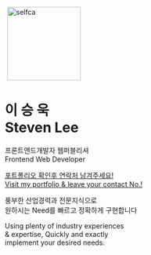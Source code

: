 <!DOCTYPE html>
<html lang="en">
<head>
  <meta charset="UTF-8">
  <meta name="viewport" content="width=device-width, initial-scale=1.0">
  <meta http-equiv="X-UA-Compatible" content="ie=edge">
  <title>Document</title>
  <style>
/*  .container h1 { font-size: calc(112.5% + 0.5vw); }
  .container p { font-size: calc(100% + 0.5vw); }
  .container a { font-size: calc(100% + 0.5vw); }*/
body {
  margin : 5px;
  padding: 0;
}
/*.card {
    box-shadow: 0 4px 8px 0 rgba(0,0,0,0.2);
    transition: 0.3s;
    display: inline-block;
  }

  .card:hover {
    box-shadow: 0 8px 16px 0 rgba(0,0,0,0.2);
  }*/
.card {
  margin: 0;
  padding-left: 5;
}
  .container {
  }
  #pic {
    padding-left: 5px;
    width: 20vw;
    height: auto;
}
.container>h1, p {
  padding: 0;
  margin: 0;
}
  </style>
  </head>
  <body>
  <div class="card">
    <div id="pic">
      <img src="https://stevenlee4083.github.io/images/sosewon.jpeg" alt="selfca" width="150px">
    </div>
    <div class="container">
      <h1 class="ko">이 승 욱 <br>Steven Lee </h1>
      <p class="ko">프론트앤드개발자 웹퍼블리셔 <br>Frontend Web Developer</p>
      <a class="ko" href="https://stevenlee4083.github.io/responsive_web_design/fcctrial527.html">포트폴리오 확인후 연락처 남겨주세요!</a><br>
      <a href="https://stevenlee4083.github.io/responsive_web_design/fcctrial527.html">Visit my portfolio & leave your contact No.!</a>
      <p class="ko">풍부한 산업경력과 전문지식으로 <br> 원하시는 Need를 빠르고 정확하게 구현합니다</p>
      <p>Using plenty of industry experiences <br> & expertise, Quickly and exactly <br>implement your desired needs.</p>
    </div>
  </div>
</body>
</html>

